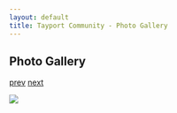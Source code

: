 ```yaml
---
layout: default
title: Tayport Community - Photo Gallery
---
```

## Photo Gallery

[prev](http://tayport.org.uk/photo/21) [next](http://tayport.org.uk/photo/23)

![ ](http://tayport.org.uk/media/022.jpg " ")

